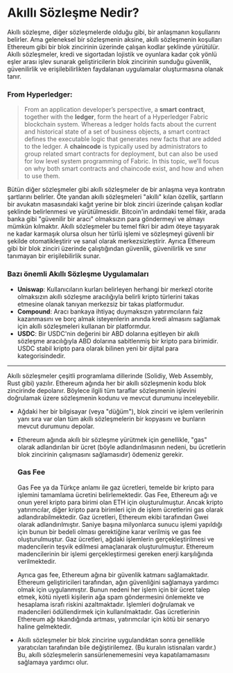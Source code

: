 # Akıllı Sözleşme Nedir?

Akıllı sözleşme, diğer sözleşmelerde olduğu gibi, bir anlaşmanın koşullarını belirler. Ama geleneksel bir sözleşmenin aksine, akıllı sözleşmenin koşulları Ethereum gibi bir blok zincirinin üzerinde çalışan kodlar şeklinde yürütülür. Akıllı sözleşmeler, kredi ve sigortadan lojistik ve oyunlara kadar çok yönlü eşler arası işlev sunarak geliştiricilerin blok zincirinin sunduğu güvenlik, güvenilirlik ve erişilebilirlikten faydalanan uygulamalar oluşturmasına olanak tanır.

### From Hyperledger:

> From an application developer’s perspective, a **smart contract**, together with the **ledger**, form the heart of a Hyperledger Fabric blockchain system. Whereas a ledger holds facts about the current and historical state of a set of business objects, a smart contract defines the executable logic that generates new facts that are added to the ledger. A **chaincode** is typically used by administrators to group related smart contracts for deployment, but can also be used for low level system programming of Fabric. In this topic, we’ll focus on why both smart contracts and chaincode exist, and how and when to use them.

Bütün diğer sözleşmeler gibi akıllı sözleşmeler de bir anlaşma veya kontratın şartlarını belirler. Öte yandan akıllı sözleşmeleri "akıllı" kılan özellik, şartların bir avukatın masasındaki kağıt yerine bir blok zinciri üzerinde çalışan kodlar şeklinde belirlenmesi ve yürütülmesidir. Bitcoin'in ardındaki temel fikir, arada banka gibi "güvenilir bir aracı" olmaksızın para göndermeyi ve almayı mümkün kılmaktır. Akıllı sözleşmeler bu temel fikri bir adım öteye taşıyarak ne kadar karmaşık olursa olsun her türlü işlemi ve sözleşmeyi güvenli bir şekilde otomatikleştirir ve sanal olarak merkezsizleştirir. Ayrıca Ethereum gibi bir blok zinciri üzerinde çalıştığından güvenlik, güvenilirlik ve sınır tanımayan bir erişilebilirlik sunar.

### Bazı önemli Akıllı Sözleşme Uygulamaları

- **Uniswap**: Kullanıcıların kurları belirleyen herhangi bir merkezî otorite olmaksızın akıllı sözleşme aracılığıyla belirli kripto türlerini takas etmesine olanak tanıyan merkezsiz bir takas platformudur.
- **Compound**: Aracı bankaya ihtiyaç duymaksızın yatırımcıların faiz kazanmasını ve borç almak isteyenlerin anında kredi almasını sağlamak için akıllı sözleşmeleri kullanan bir platformdur.
- **USDC**: Bir USDC'nin değerini bir ABD dolarına eşitleyen bir akıllı sözleşme aracılığıyla ABD dolarına sabitlenmiş bir kripto para birimidir. USDC stabil kripto para olarak bilinen yeni bir dijital para kategorisindedir.

---

Akıllı sözleşmeler çeşitli programlama dillerinde (Solidiy, Web Assembly, Rust gibi) yazılır. Ethereum ağında her bir akıllı sözleşmenin kodu blok zincirinde depolanır. Böylece ilgili tüm taraflar sözleşmenin işlevini doğrulamak üzere sözleşmenin kodunu ve mevcut durumunu inceleyebilir.

- Ağdaki her bir bilgisayar (veya "düğüm"), blok zinciri ve işlem verilerinin yanı sıra var olan tüm akıllı sözleşmelerin bir kopyasını ve bunların mevcut durumunu depolar.
- Ethereum ağında akıllı bir sözleşme yürütmek için genellikle, "gas" olarak adlandırılan bir ücret (böyle adlandırılmasının nedeni, bu ücretlerin blok zincirinin çalışmasını sağlamasıdır) ödemeniz gerekir.

  ### Gas Fee

  Gas Fee ya da Türkçe anlamı ile gaz ücretleri, temelde bir kripto para işlemini tamamlama ücretini belirlemektedir. Gas Fee, Ethereum ağı ve onun yerel kripto para birimi olan ETH için oluşturulmuştur. Ancak kripto yatırımcılar, diğer kripto para birimleri için de işlem ücretlerini gas olarak adlandırabilmektedir. Gaz ücretleri, Ethereum ekibi tarafından Gwei olarak adlandırılmıştır. Saniye başına milyonlarca sunucu işlemi yapıldığı için bunun bir bedeli olması gerektiğine karar verilmiş ve gas fee oluşturulmuştur. Gaz ücretleri, ağdaki işlemlerin gerçekleştirilmesi ve madencilerin teşvik edilmesi amaçlanarak oluşturulmuştur. Ethereum madencilerinin bir işlemi gerçekleştirmesi gereken enerji karşılığında verilmektedir.

  Ayrıca gas fee, Ethereum ağına bir güvenlik katmanı sağlamaktadır. Ethereum geliştiricileri tarafından, ağın güvenliğini sağlamaya yardımcı olmak için uygulanmıştır. Bunun nedeni her işlem için bir ücret talep etmek, kötü niyetli kişilerin ağa spam göndermesini önlemekte ve hesaplama israfı riskini azaltmaktadır. İşlemleri doğrulamak ve madencileri ödüllendirmek için kullanılmaktadır. Gas ücretlerinin Ethereum ağı tıkandığında artması, yatırımcılar için kötü bir senaryo haline gelmektedir.

- Akıllı sözleşmeler bir blok zincirine uygulandıktan sonra genellikle yaratıcıları tarafından bile değiştirilemez. (Bu kuralın istisnaları vardır.) Bu, akıllı sözleşmelerin sansürlenememesini veya kapatılamamasını sağlamaya yardımcı olur.

